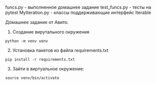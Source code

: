 funcs.py - выполненное домашнее задание
test_funcs.py - тесты на pytest
MyIteration.py - классы поддерживающие интерфейс Iterable


Домашнее задание от Авито.

1. Создание вирутального окружения
```
python -m venv venv
```
2. Установка пакетов из файла requirements.txt
```
pip install -r requirements.txt
```
3. Зайти в виртуальное окружение:
```
source venv/bin/activate

